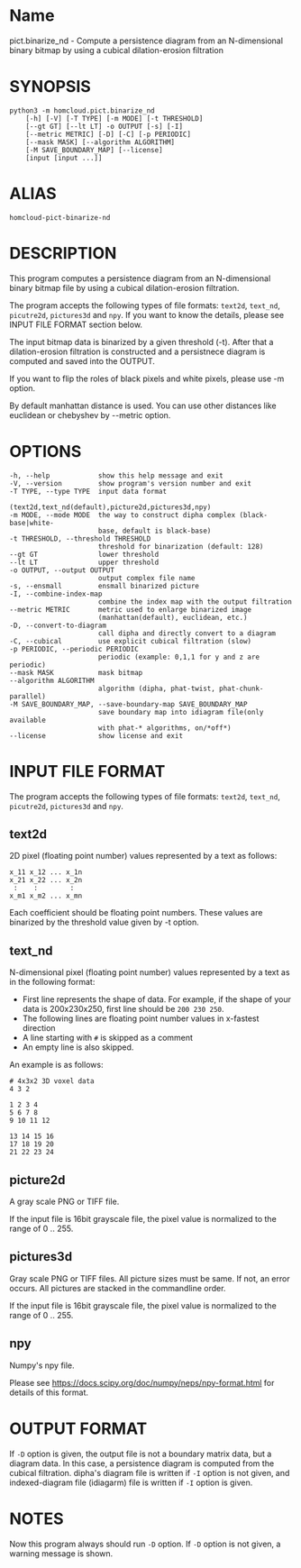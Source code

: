 # Name

pict.binarize_nd - Compute a persistence diagram from an N-dimensional binary bitmap by using a cubical dilation-erosion filtration

# SYNOPSIS

    python3 -m homcloud.pict.binarize_nd
        [-h] [-V] [-T TYPE] [-m MODE] [-t THRESHOLD]
        [--gt GT] [--lt LT] -o OUTPUT [-s] [-I]
        [--metric METRIC] [-D] [-C] [-p PERIODIC]
        [--mask MASK] [--algorithm ALGORITHM]
        [-M SAVE_BOUNDARY_MAP] [--license]
        [input [input ...]]

# ALIAS

    homcloud-pict-binarize-nd

# DESCRIPTION

This program computes a persistence diagram from an N-dimensional 
binary bitmap file by using a cubical dilation-erosion filtration.

The program accepts the following types of file formats:
`text2d`, `text_nd`, `picutre2d`, `pictures3d` and `npy`.
If you want to know the details, please see INPUT FILE FORMAT section below.

The input bitmap data is binarized by a given threshold (-t).
After that a dilation-erosion filtration is constructed and 
a persistnece diagram is computed and saved into the OUTPUT.

If you want to flip the roles of black pixels and white pixels,
please use -m option.

By default manhattan distance is used. You can use other distances
like euclidean or chebyshev by --metric option.

# OPTIONS

    -h, --help            show this help message and exit
    -V, --version         show program's version number and exit
    -T TYPE, --type TYPE  input data format
                          (text2d,text_nd(default),picture2d,pictures3d,npy)
    -m MODE, --mode MODE  the way to construct dipha complex (black-base|white-
                          base, default is black-base)
    -t THRESHOLD, --threshold THRESHOLD
                          threshold for binarization (default: 128)
    --gt GT               lower threshold
    --lt LT               upper threshold
    -o OUTPUT, --output OUTPUT
                          output complex file name
    -s, --ensmall         ensmall binarized picture
    -I, --combine-index-map
                          combine the index map with the output filtration
    --metric METRIC       metric used to enlarge binarized image
                          (manhattan(default), euclidean, etc.)
    -D, --convert-to-diagram
                          call dipha and directly convert to a diagram
    -C, --cubical         use explicit cubical filtration (slow)
    -p PERIODIC, --periodic PERIODIC
                          periodic (example: 0,1,1 for y and z are periodic)
    --mask MASK           mask bitmap
    --algorithm ALGORITHM
                          algorithm (dipha, phat-twist, phat-chunk-parallel)
    -M SAVE_BOUNDARY_MAP, --save-boundary-map SAVE_BOUNDARY_MAP
                          save boundary map into idiagram file(only available
                          with phat-* algorithms, on/*off*)
    --license             show license and exit


# INPUT FILE FORMAT

The program accepts the following types of file formats:
`text2d`, `text_nd`, `picutre2d`, `pictures3d` and `npy`.

## text2d
2D pixel (floating point number) values represented by a text as follows:

    x_11 x_12 ... x_1n
    x_21 x_22 ... x_2n
     :    :        :
    x_m1 x_m2 ... x_mn

Each coefficient should be floating point numbers. These values are
binarized by the threshold value given by -t option.

## text_nd

N-dimensional pixel (floating point number) values represented by a text as in the
following format:

* First line represents the shape of data. For example, if the shape of your data
  is 200x230x250, first line should be `200 230 250`.
* The following lines are floating point number values in x-fastest direction
* A line starting with `#` is skipped as a comment
* An empty line is also skipped.

An example is as follows:

    # 4x3x2 3D voxel data
    4 3 2
    
    1 2 3 4
    5 6 7 8
    9 10 11 12
    
    13 14 15 16
    17 18 19 20
    21 22 23 24

## picture2d
A gray scale PNG or TIFF file. 

If the input file is 16bit grayscale file, the pixel value
is normalized to the range of 0 .. 255. 

## pictures3d

Gray scale PNG or TIFF files.
All picture sizes must be same. If not, an error occurs.
All pictures are stacked in the commandline order.

If the input file is 16bit grayscale file, the pixel value
is normalized to the range of 0 .. 255. 

## npy

Numpy's npy file.

Please see https://docs.scipy.org/doc/numpy/neps/npy-format.html for details
of this format.

# OUTPUT FORMAT

If `-D` option is given, the output file is not a boundary matrix data,
but a diagram data. In this case, a persistence diagram is computed
from the cubical filtration.
dipha's diagram file is written if `-I` option is not given, and
indexed-diagram file (idiagarm) file is written if `-I` option is given.

# NOTES

Now this program always should run `-D` option. If `-D` option is not given,
a warning message is shown.
